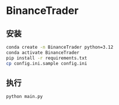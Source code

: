 # BinanceTrader

## 安装
```bash
conda create -n BinanceTrader python=3.12
conda activate BinanceTrader
pip install -r requirements.txt
cp config.ini.sample config.ini
```

## 执行
```bash
python main.py
```
